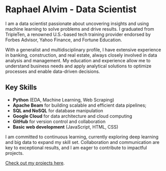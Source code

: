 # Raphael Alvim - Data Scientist

I am a data scientist passionate about uncovering insights and using machine learning to solve problems and drive results. I graduated from TripleTen, a renowned U.S.-based tech training provider endorsed by Forbes Advisor, Yahoo Finance, and Fortune Education.

With a generalist and multidisciplinary profile, I have extensive experience in banking, construction, and real estate, always closely involved in data analysis and management. My education and experience allow me to understand business needs and apply analytical solutions to optimize processes and enable data-driven decisions.

## Key Skills
- **Python** (EDA, Machine Learning, Web Scraping)
- **Apache Beam** for building scalable and efficient data pipelines;
- **SQL and NoSQL** for database manipulation
- **Google Cloud** for data architecture and cloud computing
- **GitHub** for version control and collaboration
- **Basic web development** (JavaScript, HTML, CSS)

I am committed to continuous learning, currently exploring deep learning and big data to expand my skill set. Collaboration and communication are key to exceptional results, and I am eager to contribute to impactful projects.

[Check out my projects here](https://github.com/RaphaelAlvim/DataScience).
